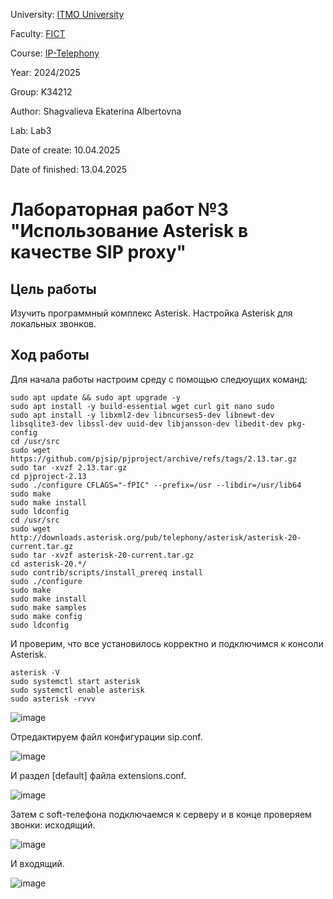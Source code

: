 University: [ITMO University](https://itmo.ru/ru/)

Faculty: [FICT](https://fict.itmo.ru)

Course: [IP-Telephony](https://itmo-ict-faculty.github.io/ip-telephony/)

Year: 2024/2025

Group: K34212

Author: Shagvalieva Ekaterina Albertovna

Lab: Lab3

Date of create: 10.04.2025

Date of finished: 13.04.2025

# Лабораторная работ №3 "Использование Asterisk в качестве SIP proxy"

## Цель работы

Изучить программный комплекс Asterisk. Настройка Asterisk для локальных звонков.

## Ход работы

Для начала работы настроим среду с помощью следюущих команд:

```
sudo apt update && sudo apt upgrade -y
sudo apt install -y build-essential wget curl git nano sudo
sudo apt install -y libxml2-dev libncurses5-dev libnewt-dev libsqlite3-dev libssl-dev uuid-dev libjansson-dev libedit-dev pkg-config
cd /usr/src
sudo wget https://github.com/pjsip/pjproject/archive/refs/tags/2.13.tar.gz
sudo tar -xvzf 2.13.tar.gz
cd pjproject-2.13
sudo ./configure CFLAGS="-fPIC" --prefix=/usr --libdir=/usr/lib64
sudo make
sudo make install
sudo ldconfig
cd /usr/src
sudo wget http://downloads.asterisk.org/pub/telephony/asterisk/asterisk-20-current.tar.gz
sudo tar -xvzf asterisk-20-current.tar.gz
cd asterisk-20.*/
sudo contrib/scripts/install_prereq install
sudo ./configure
sudo make
sudo make install
sudo make samples
sudo make config
sudo ldconfig
```

И проверим, что все установилось корректно и подключимся к консоли Asterisk.

```
asterisk -V  
sudo systemctl start asterisk
sudo systemctl enable asterisk
sudo asterisk -rvvv 
```

![image](https://github.com/user-attachments/assets/ed4e2d33-fa7b-4978-be05-3a9b023b379c)

Отредактируем файл конфигурации sip.conf.

![image](https://github.com/user-attachments/assets/3bddaced-ccbc-4e12-b053-80303c4810e7)

И раздел [default] файла extensions.conf.

![image](https://github.com/user-attachments/assets/c568decd-b7f2-4483-846b-b1670081afcf)

Затем с soft-телефона подключаемся к серверу и в конце проверяем звонки: исходящий.

![image](https://github.com/user-attachments/assets/3bde1d1e-9dc9-41c7-a39f-54f6ea93d73a)

И входящий.

![image](https://github.com/user-attachments/assets/b454cc86-ef5f-44af-81c6-683b74152325)
